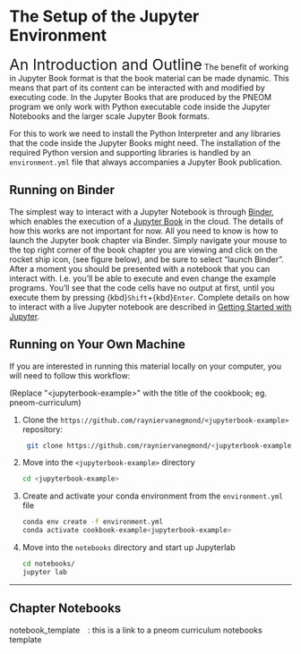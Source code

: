 #  The Setup of the Jupyter Environment

<span style="font-size:20pt">An Introduction and Outline</span>
The benefit of working in Jupyter Book format is that the book material can be made dynamic. This means that part of its content can be interacted with and modified by executing code. In the Jupyter Books that are produced by the PNEOM program we only work with Python executable code inside the Jupyter Notebooks and the larger scale Jupyter Book formats.

For this to work we need to install the Python Interpreter and any libraries that the code inside the Jupyter Books might need. The installation of the required Python version and supporting libraries is handled by an `environment.yml` file that always accompanies a Jupyter Book publication.


## Running on Binder

The simplest way to interact with a Jupyter Notebook is through [Binder](https://mybinder.org/), which enables the execution of a
[Jupyter Book](https://jupyterbook.org) in the cloud. The details of how this works are not important for now. All you need to know is how to launch the Jupyter book chapter via Binder. Simply navigate your mouse to the top right corner of the book chapter you are viewing and click
on the rocket ship icon, (see figure below), and be sure to select “launch Binder”. After a moment you should be presented with a
notebook that you can interact with. I.e. you’ll be able to execute and even change the example programs. You’ll see that the code cells
have no output at first, until you execute them by pressing {kbd}`Shift`\+{kbd}`Enter`. Complete details on how to interact with
a live Jupyter notebook are described in [Getting Started with Jupyter](https://foundations.projectpythia.org/foundations/getting-started-jupyter.html).

## Running on Your Own Machine
If you are interested in running this material locally on your computer, you will need to follow this workflow:

(Replace "\<jupyterbook-example\>" with the title of the cookbook; eg. pneom-curriculum)   

1. Clone the `https://github.com/rayniervanegmond/<jupyterbook-example>` repository:

   ```bash
    git clone https://github.com/rayniervanegmond/<jupyterbook-example>.git
    ```  
1. Move into the `<jupyterbook-example>` directory
    ```bash
    cd <jupyterbook-example>
    ```  
1. Create and activate your conda environment from the `environment.yml` file
    ```bash
    conda env create -f environment.yml
    conda activate cookbook-example<jupyterbook-example>
    ```  
1.  Move into the `notebooks` directory and start up Jupyterlab
    ```bash
    cd notebooks/
    jupyter lab
    ```


---

## Chapter Notebooks

notebook_template  [<i class="fa-solid fa-arrow-circle-right" style="margin-left:10px;color:teal;"></i>](notebooks/notebook-template)
: this is a link to a pneom curriculum notebooks template
